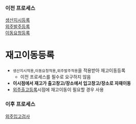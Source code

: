 ### 이전 프로세스

[생산지시등록](./../생산관리/생산지시등록.md#생산지시등록)<br>
[외주발주등록](./외주발주등록.md#외주발주등록)<br>
[이동요청등록](./)


# 재고이동등록

- `생산지시적용`,`이동요청적용`,`외주발주적용`을 적용받아 재고이동등록
    - 이전 프로세스를 필수로 요구하지 않음
- **이시점에서 재고가 출고창고/장소에서 입고창고/장소로 자재이동**
- [외주출고등록](./외주출고등록.md#외주출고등록)시점에 재고이동이 필요할 경우 사용

### 이후 프로세스

[외주입고검사](./외주입고검사.md#외주입고검사)